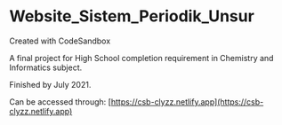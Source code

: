 # Website_Sistem_Periodik_Unsur
Created with CodeSandbox

A final project for High School completion requirement in Chemistry and Informatics subject.

Finished by July 2021.

Can be accessed through: [https://csb-clyzz.netlify.app](https://csb-clyzz.netlify.app)
